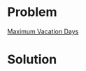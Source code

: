 
# Problem





[Maximum Vacation Days](https://leetcode.com/problems/maximum-vacation-days)

# Solution



